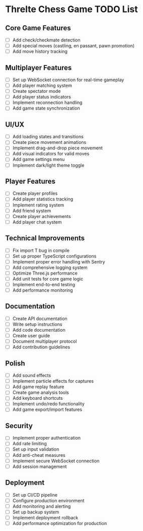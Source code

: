 ﻿# Threlte Chess Game TODO List

## Core Game Features
- [ ] Add check/checkmate detection
- [ ] Add special moves (castling, en passant, pawn promotion)
- [ ] Add move history tracking

## Multiplayer Features
- [ ] Set up WebSocket connection for real-time gameplay
- [ ] Add player matching system
- [ ] Create spectator mode
- [ ] Add player status indicators
- [ ] Implement reconnection handling
- [ ] Add game state synchronization

## UI/UX
- [ ] Add loading states and transitions
- [ ] Create piece movement animations
- [ ] Implement drag-and-drop piece movement
- [ ] Add visual indicators for valid moves
- [ ] Add game settings menu
- [ ] Implement dark/light theme toggle

## Player Features
- [ ] Create player profiles
- [ ] Add player statistics tracking
- [ ] Implement rating system
- [ ] Add friend system
- [ ] Create player achievements
- [ ] Add player chat system

## Technical Improvements
- [ ] Fix import T bug in compile
- [ ] Set up proper TypeScript configurations
- [ ] Implement proper error handling with Sentry
- [ ] Add comprehensive logging system
- [ ] Optimize Three.js performance
- [ ] Add unit tests for core game logic
- [ ] Implement end-to-end testing
- [ ] Add performance monitoring

## Documentation
- [ ] Create API documentation
- [ ] Write setup instructions
- [ ] Add code documentation
- [ ] Create user guide
- [ ] Document multiplayer protocol
- [ ] Add contribution guidelines

## Polish
- [ ] Add sound effects
- [ ] Implement particle effects for captures
- [ ] Add game replay feature
- [ ] Create game analysis tools
- [ ] Add keyboard shortcuts
- [ ] Implement undo/redo functionality
- [ ] Add game export/import features

## Security
- [ ] Implement proper authentication
- [ ] Add rate limiting
- [ ] Set up input validation
- [ ] Add anti-cheat measures
- [ ] Implement secure WebSocket connection
- [ ] Add session management

## Deployment
- [ ] Set up CI/CD pipeline
- [ ] Configure production environment
- [ ] Add monitoring and alerting
- [ ] Set up backup system
- [ ] Implement deployment rollback
- [ ] Add performance optimization for production